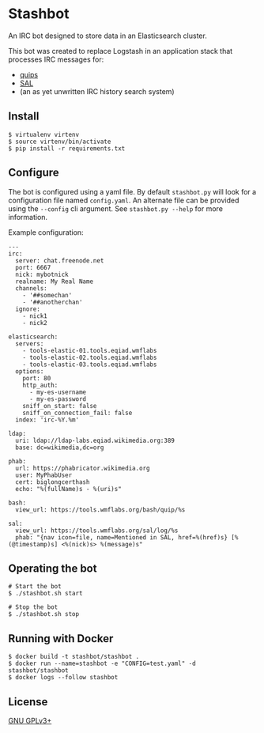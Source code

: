Stashbot
========

An IRC bot designed to store data in an Elasticsearch cluster.

This bot was created to replace Logstash in an application stack that processes
IRC messages for:

- [quips](https://github.com/bd808/quips)
- [SAL](https://github.com/bd808/SAL)
- (an as yet unwritten IRC history search system)

Install
-------
```
$ virtualenv virtenv
$ source virtenv/bin/activate
$ pip install -r requirements.txt
```

Configure
---------
The bot is configured using a yaml file. By default `stashbot.py` will look for
a configuration file named `config.yaml`. An alternate file can be provided
using the `--config` cli argument. See `stashbot.py --help` for more
information.

Example configuration:
```
---
irc:
  server: chat.freenode.net
  port: 6667
  nick: mybotnick
  realname: My Real Name
  channels:
    - '##somechan'
    - '##anotherchan'
  ignore:
    - nick1
    - nick2

elasticsearch:
  servers:
    - tools-elastic-01.tools.eqiad.wmflabs
    - tools-elastic-02.tools.eqiad.wmflabs
    - tools-elastic-03.tools.eqiad.wmflabs
  options:
    port: 80
    http_auth:
      - my-es-username
      - my-es-password
    sniff_on_start: false
    sniff_on_connection_fail: false
  index: 'irc-%Y.%m'

ldap:
  uri: ldap://ldap-labs.eqiad.wikimedia.org:389
  base: dc=wikimedia,dc=org

phab:
  url: https://phabricator.wikimedia.org
  user: MyPhabUser
  cert: biglongcerthash
  echo: "%(fullName)s - %(uri)s"

bash:
  view_url: https://tools.wmflabs.org/bash/quip/%s

sal:
  view_url: https://tools.wmflabs.org/sal/log/%s
  phab: "{nav icon=file, name=Mentioned in SAL, href=%(href)s} [%(@timestamp)s] <%(nick)s> %(message)s"
```

Operating the bot
-----------------
```
# Start the bot
$ ./stashbot.sh start

# Stop the bot
$ ./stashbot.sh stop
```

Running with Docker
-------------------
```
$ docker build -t stashbot/stashbot .
$ docker run --name=stashbot -e "CONFIG=test.yaml" -d stashbot/stashbot
$ docker logs --follow stashbot
```

License
-------
[GNU GPLv3+](//www.gnu.org/copyleft/gpl.html "GNU GPLv3+")
